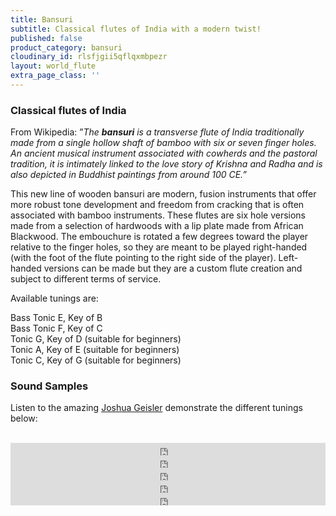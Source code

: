 ```yaml
---
title: Bansuri
subtitle: Classical flutes of India with a modern twist!
published: false
product_category: bansuri
cloudinary_id: rlsfjgii5qflqxmbpezr
layout: world_flute
extra_page_class: ''
---
```


### Classical flutes of India

From Wikipedia: ”_The **bansuri** is a transverse flute of India traditionally made from a single hollow shaft of bamboo with six or seven finger holes. An ancient musical instrument associated with cowherds and the pastoral tradition, it is intimately linked to the love story of Krishna and Radha and is also depicted in Buddhist paintings from around 100 CE.”_

This new line of wooden bansuri are modern, fusion instruments that offer more robust tone development and freedom from cracking that is often associated with bamboo instruments. These flutes are six hole versions made from a selection of hardwoods with a lip plate made from African Blackwood.  The embouchure is rotated a few degrees toward the player relative to the finger holes, so they are meant to be played right-handed (with the foot of the flute pointing to the right side of the player).  Left-handed versions can be made but they are a custom flute creation and subject to different terms of service.

Available tunings are:

Bass Tonic E, Key of B  
Bass Tonic F, Key of C  
Tonic G, Key of D (suitable for beginners)  
Tonic A, Key of E (suitable for beginners)  
Tonic C, Key of G (suitable for beginners)

### Sound Samples

Listen to the amazing <a href="http://www.joshuageisler.com" target="_blank">Joshua Geisler</a> demonstrate the different tunings below:<br/><br/>

<div class="callout">
<iframe scrolling="no" src="https://w.soundcloud.com/player/?url=https%3A//api.soundcloud.com/tracks/213868164&amp;color=ff5500&amp;inverse=false&amp;auto_play=false&amp;show_user=true" height="20" frameborder="no" width="100%"></iframe>

<iframe scrolling="no" src="https://w.soundcloud.com/player/?url=https%3A//api.soundcloud.com/tracks/197312695&amp;color=ff5500&amp;inverse=false&amp;auto_play=false&amp;show_user=true" height="20" frameborder="no" width="100%"></iframe>

<iframe scrolling="no" src="https://w.soundcloud.com/player/?url=https%3A//api.soundcloud.com/tracks/213867638&amp;color=ff5500&amp;inverse=false&amp;auto_play=false&amp;show_user=true" height="20" frameborder="no" width="100%"></iframe>

<iframe scrolling="no" src="https://w.soundcloud.com/player/?url=https%3A//api.soundcloud.com/tracks/310431426&amp;color=ff5500&amp;inverse=false&amp;auto_play=false&amp;show_user=true" height="20" frameborder="no" width="100%"></iframe>

<iframe scrolling="no" src="https://w.soundcloud.com/player/?url=https%3A//api.soundcloud.com/tracks/310349580&amp;color=ff5500&amp;inverse=false&amp;auto_play=false&amp;show_user=true" height="20" frameborder="no" width="100%"></iframe>
</div>
